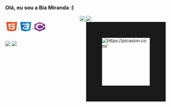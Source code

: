 ### Olá, eu sou a Bia Miranda :)

<div align="center">
  <a href="https://github.com/bia-miranda">
  <img height="150em" src="https://github-readme-stats.vercel.app/api?username=bia-miranda&show_icons=true&theme=dracula&include_all_commits=true&count_private=true"/>
  <img height="150em" src="https://github-readme-stats.vercel.app/api/top-langs/?username=bia-miranda&layout=compact&langs_count=7&theme=dracula"/>
</div>

  <div>
  <img align="center" alt="Bia-HTML" height="30" width="40" src="https://raw.githubusercontent.com/devicons/devicon/master/icons/html5/html5-original.svg">
  <img align="center" alt="Bia-CSS" height="30" width="40" src="https://raw.githubusercontent.com/devicons/devicon/master/icons/css3/css3-original.svg">
  <img align="center" alt="Biaa-Csharp" height="30" width="40" src="https://raw.githubusercontent.com/devicons/devicon/master/icons/csharp/csharp-original.svg">
  <a href="https://picasion.com/"><img src="https://i.picasion.com/pic92/a0e6d7699341d27daf020ac7dcb28e5d.gif" width="150" height="150" border="50" img align="right" alt="https://picasion.com/" /></a><br /><a href="https://picasion.com/"></a>

##

 <a href="https://instagram.com/bia_miran" target="_blank"><img src="https://img.shields.io/badge/-Instagram-%23E4405F?style=for-the-badge&logo=instagram&logoColor=white" target="_blank"></a>
 <a href="https://www.linkedin.com/in/beatriz-miranda-120b121b0" target="_blank"><img src="https://img.shields.io/badge/-LinkedIn-%230077B5?style=for-the-badge&logo=linkedin&logoColor=white" target="_blank"></a>
